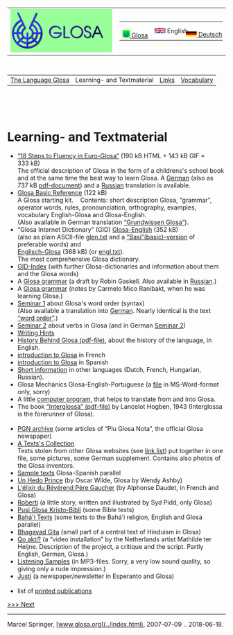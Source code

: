 <table>
<colgroup>
<col style="width: 50%" />
<col style="width: 50%" />
</colgroup>
<tbody>
<tr class="odd">
<td><a href="../index.html"><img src="../pic/logo0707.png" width="235" height="100" alt="[Glosa-logo]" /></a></td>
<td style="text-align: right;"><table>
<tbody>
<tr class="odd">
<td>    <span style="white-space:nowrap"> <a href="../gl/index_materia.html" class="leiste" title="Glosa info in Glosa"><img src="../pic/flagglosa.png" width="17" height="17" alt="Glosa info in Glosa" /> Glosa</a>   </span></td>
<td><span style="white-space:nowrap">   <img src="../pic/flagenglish.png" width="25" height="12" alt="Glosa information in English" /> English  </span></td>
<td>   <span style="white-space:nowrap"> <a href="../dt/index_materia.html" class="leiste" title="Glosa-Info Deutsch"><img src="../pic/flagdeutsch.png" width="25" height="12" alt="Glosa-Info in Deutsch" /> Deutsch</a>     </span></td>
</tr>
</tbody>
</table></td>
</tr>
</tbody>
</table>

 

|                                  |                            |                          |                                 |
| :------------------------------: | :------------------------: | :----------------------: | :-----------------------------: |
| [The Language Glosa](index.html) | Learning- and Textmaterial | [Links](index_nexu.html) | [Vocabulary](../gid/index.html) |

 

 

  

# Learning- and Textmaterial

  - [“18 Steps to Fluency in Euro-Glosa”](g18s.htm) (190 kB HTML +
    143 kB GIF = 333 kB)  
    <span class="underline">The</span> official description of Glosa in
    the form of a childrens's school book and at the same time the best
    way to learn Glosa. A [German](../dt/g18s.htm) (also as 737 kB
    [pdf-document](../dt/g18sd.pdf)) and a [Russian](../brevi/ru18s.htm)
    translation is available.
  - [Glosa Basic Reference](gref.htm) (122 kB)  
    A Glosa starting kit.    Contents: short description Glosa,
    “grammar”, operator words, rules, pronounciation, orthography,
    examples, vocabulary English-Glosa and Glosa-English.  
    (Also available in German translation [“Grundwissen
    Glosa”](../dt/gref.htm)).
  - “Glosa Internet Dictionary” (GID) [Glosa-English](../gid/glen.htm)
    (352 kB)  
    (also as plain ASCII-file [glen.txt](../gid/glen.txt) and a
    [“Basi”(basic)-version](../gid/coglen.htm) of preferable words)
    and  
    [Englisch-Glosa](../gid/engl.htm) (368 kB) (or
    [engl.txt](../gid/engl.txt)).  
    The most comprehensive Glosa dictionary.
  - [GID-Index](../gid/index.html) (with further Glosa-dictionaries and
    information about them and the Glosa words)
  - A [Glosa grammar](gramm.htm) (a draft by Robin Gaskell. Also
    available in [Russian](../brevi/rugram.htm).)
  - A [Glosa grammar](gramm2.htm) (notes by Carmelo Mico Ranibakt, when
    he was learning Glosa.)
  - [Seminar 1](seminar1.htm) about Glosa's word order (syntax)  
    (Also available a translation into [German](../dt/seminar1.htm).
    Nearly identical is the text [“word order”](gwordorder.htm).)
  - [Seminar 2](seminar2.htm) about verbs in Glosa (and in German
    [Seminar 2](../dt/seminar2.htm))
  - [Writing Hints](gwriting.htm)
  - [History Behind Glosa (pdf-file)](history.pdf), about the history of
    the language, in English.
  - [introduction to Glosa](../brevi/francais.htm) in French  
  - [introduction to Glosa](../brevi/esintra.htm) in Spanish  
  - [Short information](../brevi/index.html) in other languages (Dutch,
    French, Hungarian, Russian).
  - Glosa Mechanics Glosa-English-Portuguese (a
    [file](../pgn/portmek.doc) in MS-Word-format only, sorry)
  - A little [computer program](glosatra.htm), that helps to translate
    from and into Glosa.
  - The book [“Interglossa” (pdf-file)](interglossa.pdf) by Lancelot
    Hogben, 1943 (Interglossa is the forerunner of Glosa).  
     
  - [PGN archive](../pgn/index.html) (some articles of “Plu Glosa Nota”,
    the official Glosa newspaper)
  - [A Texts's Collection](gtexte.htm)  
    Texts stolen from other Glosa websites (see [link
    list](index_nexu.html)) put together in one file, some pictures,
    some German supplement. Contains also photos of the Glosa inventors.
  - [Sample texts](../brevi/estextu.htm) Glosa-Spanish parallel
  - [Un Hedo Prince](../gl/hedo_prince.htm) (by Oscar Wilde, Glosa by
    Wendy Ashby)
  - [L'élixir du Révérend Père Gaucher](../brevi/frdaudet.htm) (by
    Alphonse Daudet, in French and Glosa)
  - [Roberti](../gl/roberti.htm) (a little story, written and
    illustrated by Syd Pidd, only Glosa)
  - [Pusi Glosa Kristo-Bibli](../gl/kristob.htm) (some Bible texts)
  - [Bahá'i Texts](bahai.htm) (some texts to the Bahá'i religion,
    English and Glosa parallel)
  - [Bhagavad Gita](../gl/bagavadg.htm) (small part of a central text of
    Hinduism in Glosa)
  - [Qo akti?](qoakti.htm) (a “video installation” by the Netherlands
    artist Mathilde ter Heijne. Description of the project, a critique
    and the script. Partly English, German, Glosa.)
  - [Listening Samples](audi.htm) (in MP3-files. Sorry, a very low sound
    quality, so giving only a rude impression.)
  - [Justi](../gl/justi.htm) (a newspaper/newsletter in Esperanto and
    Glosa)  
     
  - list of [printed publications](bibli.htm)

  

[\>\>\> Next](index_nexu.html)

-----

Marcel Springer, [www.glosa.org](../index.html), 2007-07-09
.. 2018-06-18.
